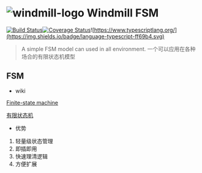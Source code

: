 # ![windmill-logo](https://p1.music.126.net/xnR3_0oBeRNIGGQ5yKL3gQ==/109951163786321766.png)  Windmill FSM

[![Build Status](https://travis-ci.com/LucaslEliane/windmill-fsm.svg?branch=master)](https://travis-ci.com/LucaslEliane/windmill-fsm)[![Coverage Status](https://coveralls.io/repos/github/LucaslEliane/windmill-fsm/badge.svg)](https://coveralls.io/github/LucaslEliane/windmill-fsm)![https://www.typescriptlang.org/](https://img.shields.io/badge/language-typescript-ff69b4.svg)

> A simple FSM model can used in all environment.
> 一个可以应用在各种场合的有限状态机模型

## FSM

* wiki

[Finite-state machine](https://en.wikipedia.org/wiki/Finite-state_machine)

[有限状态机](https://zh.wikipedia.org/wiki/有限状态机)

* 优势

1. 轻量级状态管理
2. 即插即用
3. 快速理清逻辑
4. 方便扩展

